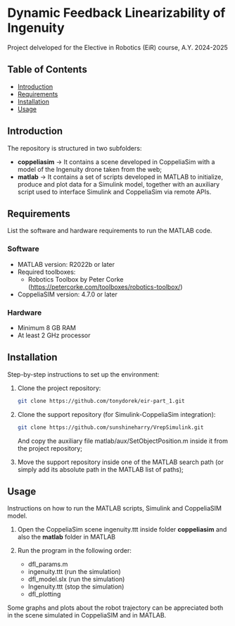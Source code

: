 # Dynamic Feedback Linearizability of Ingenuity
Project delveloped for the Elective in Robotics (EiR) course, A.Y. 2024-2025

## Table of Contents

- [Introduction](#introduction)
- [Requirements](#requirements)
- [Installation](#installation)
- [Usage](#usage)

## Introduction

The repository is structured in two subfolders:

- **coppeliasim** -> It contains a scene developed in CoppeliaSim with a model of the Ingenuity drone taken from the web;
- **matlab** -> It contains a set of scripts developed in MATLAB to initialize, produce and plot data for a Simulink model, together with an auxiliary script used to interface Simulink and CoppeliaSim via remote APIs.

## Requirements

List the software and hardware requirements to run the MATLAB code.

### Software

- MATLAB version: R2022b or later
- Required toolboxes: 
  - Robotics Toolbox by Peter Corke (https://petercorke.com/toolboxes/robotics-toolbox/)
- CoppeliaSIM version: 4.7.0 or later 


### Hardware

- Minimum 8 GB RAM
- At least 2 GHz processor

## Installation

Step-by-step instructions to set up the environment:

1. Clone the project repository:
    ```bash
    git clone https://github.com/tonydorek/eir-part_1.git
    ```

2. Clone the support repository (for Simulink-CoppeliaSim integration):
    ```bash
    git clone https://github.com/sunshineharry/VrepSimulink.git
    ```
    And copy the auxiliary file matlab/aux/SetObjectPosition.m inside it from the project repository;

3. Move the support repository inside one of the MATLAB search path (or simply add its absolute path in the MATLAB list of paths);

## Usage

Instructions on how to run the MATLAB scripts, Simulink and CoppeliaSIM model.

1. Open the CoppeliaSim scene ingenuity.ttt inside folder **coppeliasim** and also the **matlab** folder in MATLAB

2. Run the program in the following order:
    - dfl_params.m
    - ingenuity.ttt (run the simulation)
    - dfl_model.slx (run the simulation)
    - Ingenuity.ttt (stop the simulation)
    - dfl_plotting

Some graphs and plots about the robot trajectory can be appreciated both in the scene simulated in CoppeliaSIM and in MATLAB.